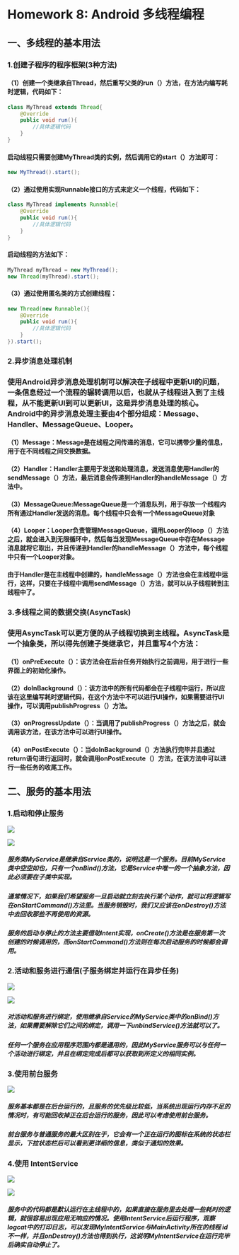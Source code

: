 # Homework 8: Android 多线程编程

## 一、多线程的基本用法

### 1.创建子程序的程序框架(3种方法)

#### （1）创建一个类继承自Thread，然后重写父类的run（）方法，在方法内编写耗时逻辑，代码如下：

```java
class MyThread extends Thread{
    @Override
    public void run(){
        //具体逻辑代码
    }
}
```

#### 启动线程只需要创建MyThread类的实例，然后调用它的start（）方法即可：

```Java
new MyThread().start();
```

#### （2）通过使用实现Runnable接口的方式来定义一个线程，代码如下：

```java
class MyThread implements Runnable{
    @Override
    public void run(){
        //具体逻辑代码
    }
}
```

#### 启动线程的方法如下：

```java
MyThread myThread = new MyThread();
new Thread(myThread).start();
```

#### （3）通过使用匿名类的方式创建线程：

```java
new Thread(new Runnable(){
    @Override
    public void run(){
        //具体逻辑代码
    }
}).start();
```

### 2.异步消息处理机制

### 		使用Android异步消息处理机制可以解决在子线程中更新UI的问题，一条信息经过一个流程的辗转调用以后，也就从子线程进入到了主线程，从不能更新UI到可以更新UI，这是异步消息处理的核心。Android中的异步消息处理主要由4个部分组成：Message、Handler、MessageQueue、Looper。

#### （1）Message：Message是在线程之间传递的消息，它可以携带少量的信息，用于在不同线程之间交换数据。

#### （2）Handler：Handler主要用于发送和处理消息，发送消息使用Handler的sendMessage（）方法，最后消息会传递到Handler的handleMessage（）方法中。

#### （3）MessageQueue:MessageQueue是一个消息队列，用于存放一个线程内所有通过Handler发送的消息。每个线程中只会有一个MessageQueue对象

#### （4）Looper：Looper负责管理MessageQueue，调用Looper的loop（）方法之后，就会进入到无限循环中，然后每当发现MessageQueue中存在Message消息就将它取出，并且传递到Handler的handleMessage（）方法中，每个线程中只有一个Looper对象。

#### 		由于Handler是在主线程中创建的，handleMessage（）方法也会在主线程中运行，这样，只要在子线程中调用sendMessage（）方法，就可以从子线程转到主线程中了。

### 3.多线程之间的数据交换(AsyncTask)

### 		使用AsyncTask可以更方便的从子线程切换到主线程。AsyncTask是一个抽象类，所以得先创建子类继承它，并且重写4个方法：

#### （1）onPreExecute（）：该方法会在后台任务开始执行之前调用，用于进行一些界面上的初始化操作。

#### （2）doInBackground（）：该方法中的所有代码都会在子线程中运行，所以应该在这里编写耗时逻辑代码，在这个方法中不可以进行UI操作，如果需要进行UI操作，可以调用publishProgress（）方法。

#### （3）onProgressUpdate（）：当调用了publishProgress（）方法之后，就会调用该方法，在该方法中可以进行UI操作。

#### （4）onPostExecute（）：当doInBackground（）方法执行完毕并且通过return语句进行返回时，就会调用onPostExecute（）方法，在该方法中可以进行一些任务的收尾工作。

## 二、服务的基本用法

### 1.启动和停止服务

![](https://github.com/cwj609690575/2018118112_Android/blob/homework/Homework%208/PrintScreen/%E5%90%AF%E5%8A%A8%E5%92%8C%E5%81%9C%E6%AD%A2%E6%9C%8D%E5%8A%A1(%E8%BF%90%E8%A1%8C%E7%95%8C%E9%9D%A2).JPG)

![](https://github.com/cwj609690575/2018118112_Android/blob/homework/Homework%208/PrintScreen/%E5%90%AF%E5%8A%A8%E5%92%8C%E5%81%9C%E6%AD%A2%E6%9C%8D%E5%8A%A1(%E8%BF%90%E8%A1%8C%E7%BB%93%E6%9E%9C).JPG)

##### 服务类MyService是继承自Service类的，说明这是一个服务。目前MyService类中空空如也，只有一个onBind()方法，它是Service中唯一的一个抽象方法，因此必须要在子类中实现。

##### 通常情况下，如果我们希望服务一旦启动就立刻去执行某个动作，就可以将逻辑写在onStartCommand()方法里。当服务销毁时，我们又应该在onDestroy()方法中去回收那些不再使用的资源。

##### 服务的启动与停止的方法主要借助Intent实现，onCreate()方法是在服务第一次创建的时候调用的，而onStartCommand()方法则在每次启动服务的时候都会调用。

### 2.活动和服务进行通信(子服务绑定并运行在异步任务)

![](https://github.com/cwj609690575/2018118112_Android/blob/homework/Homework%208/PrintScreen/%E6%B4%BB%E5%8A%A8%E5%92%8C%E6%9C%8D%E5%8A%A1%E8%BF%9B%E8%A1%8C%E9%80%9A%E4%BF%A1(%E8%BF%90%E8%A1%8C%E7%95%8C%E9%9D%A2).JPG)

![](https://github.com/cwj609690575/2018118112_Android/blob/homework/Homework%208/PrintScreen/%E6%B4%BB%E5%8A%A8%E5%92%8C%E6%9C%8D%E5%8A%A1%E8%BF%9B%E8%A1%8C%E9%80%9A%E4%BF%A1(%E8%BF%90%E8%A1%8C%E7%BB%93%E6%9E%9C).JPG)

##### 对活动和服务进行绑定，使用继承自Service的MyService类中的onBind()方法，如果需要解除它们之间的绑定，调用一下unbindService()方法就可以了。

##### 任何一个服务在应用程序范围内都是通用的，因此MyService服务可以与任何一个活动进行绑定，并且在绑定完成后都可以获取到所定义的相同实例。

### 3.使用前台服务

![](https://github.com/cwj609690575/2018118112_Android/blob/homework/Homework%208/PrintScreen/%E5%89%8D%E5%8F%B0%E6%9C%8D%E5%8A%A1.JPG)

##### 服务基本都是在后台运行的，且服务的优先级比较低，当系统出现运行内存不足的情况时，有可能回收掉正在后台运行的服务，因此可以考虑使用前台服务。

##### 前台服务与普通服务的最大区别在于，它会有一个正在运行的图标在系统的状态栏显示，下拉状态栏后可以看到更详细的信息，类似于通知的效果。

### 4.使用 IntentService

![](https://github.com/cwj609690575/2018118112_Android/blob/homework/Homework%208/PrintScreen/%E4%BD%BF%E7%94%A8IntentService(%E8%BF%90%E8%A1%8C%E7%95%8C%E9%9D%A2).JPG)

![](https://github.com/cwj609690575/2018118112_Android/blob/homework/Homework%208/PrintScreen/%E6%B4%BB%E5%8A%A8%E5%92%8C%E6%9C%8D%E5%8A%A1%E8%BF%9B%E8%A1%8C%E9%80%9A%E4%BF%A1(%E8%BF%90%E8%A1%8C%E7%BB%93%E6%9E%9C).JPG)

##### 服务中的代码都是默认运行在主线程中的，如果直接在服务里去处理一些耗时的逻辑，就很容易出现应用无响应的情况。使用IntentService后运行程序，观察logcat中的打印日志，可以发现MyIntentService与MainActivity所在的线程 id 不一样，并且onDestroy()方法也得到执行，这说明MyIntentService在运行完毕后确实自动停止了。

